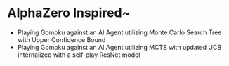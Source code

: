 # AlphaZero Inspired~
- Playing Gomoku against an AI Agent utilizing Monte Carlo Search Tree with Upper Confidence Bound
- Playing Gomoku against an AI Agent utilizing MCTS with updated UCB internalized with a self-play ResNet model
